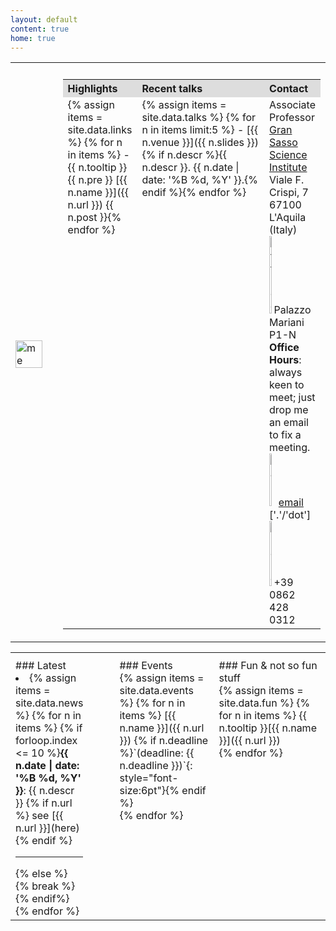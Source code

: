 ```yaml
---
layout: default
content: true
home: true
---
```



<!-- ## ![Fully funded Ph.D. scholarship](images/news.jpeg){:height="20px" width="20px"} -->
<!-- Contact me if you're interested in doing a PhD in the Italian National school in Blockchain and Distributed Ledger Technology. To be advertised soon. -->
<!-- (MSc degree required) -->
<!-- More details at [https://cysec2022.imtlucca.it/](https://cysec2022.imtlucca.it/).  -->
<!-- ## ![news](images/news.jpeg){:height="20px" width="20px"} Covid-19: please sign [this petition](https://noprofitonpandemic.eu/) -->

<table>
  <tr>
    <th style="width:15%; text-align:left"></th>
    <th style="width:85%; text-align:center"></th>
  </tr>
 <tr>
 <td>
 <div>
     <img alt="me" src="/home/images/me.jpg" width="85%" title="eM"/>
 </div>
 </td>
 <td>
 <table>
  <tr>
    <th style="width:20%; background:#dddddd; text-align:left">Highlights</th>
    <th style="width:65; background:#dddddd; text-align:left">Recent talks</th>
    <th style="width:15%; background:#dddddd; text-align:left">Contact</th>
  </tr>
  <tr>
<td class="quicklinks" valign="top" markdown="1">
{% assign items = site.data.links %}
{% for n in items %}
- <span class="tooltip"><span class="tooltiptext">{{ n.tooltip }}</span>{{ n.pre }} [{{ n.name }}]({{ n.url }}) {{ n.post }}</span>{% endfor %}
</td>
<td class="quicklinks" valign="top" markdown="1">
{% assign items = site.data.talks %}
{% for n in items limit:5 %}
- [{{ n.venue }}]({{ n.slides }}) {% if n.descr %}{{ n.descr }}. {{ n.date  | date: '%B %d, %Y' }}.{% endif %}{% endfor %}
</td>
<td class="details" valign="top">
    Associate Professor
	<br/><a href="https://www.gssi.it">Gran Sasso Science Institute</a>
	<br/>Viale F. Crispi, 7
	<br/>67100 L'Aquila (Italy)
	<br/><img alt="office" src="/home/images/office.jpg" width="10%"  title="office"/>Palazzo Mariani P1-N
	<br/><b>Office Hours</b>: always keen to meet; just drop me an email to fix a meeting.
	<br/><a href="mailto:emiliodottuosto@gssi.it"><img alt="mail" src="/home/images/email.jpg" width="20%"  title="mail"/>email</a> ['.'/'dot']
	<br/><img alt="phone" src="/home/images/phone.png" width="10%" title="phone"/>+39 0862 428 0312
  </td>
  </tr>
</table>
</td>
</tr>
</table>

<!-- ## Teaching -->
<!-- I usually teach -->
<!-- - Modelling and Verification of Reactive Systems -->
<!-- - Formal Behavioural Specifications -->

<table>
  <tr>
    <th style="width:20%; text-align:left"></th>
    <th style="width:35%; text-align:left"></th>
    <th style="width:45%; text-align:left"></th>
  </tr>
  <tr>
    <td valign="top" style="padding-right: 50px;" markdown="1">
### Latest
<div class="scroll" markdown="1">
<li>{% assign items = site.data.news %}
{% for n in items %}
{% if forloop.index <= 10 %}<b>{{ n.date | date: '%B %d, %Y' }}</b>: {{ n.descr }} {% if n.url %} see [{{ n.url }}](here) {% endif %}<hr>
{% else %} {% break %} {% endif%}
{% endfor %}
</li>
</div>
</td>
<td valign="top" markdown="1">
### Events
<div class="fun" markdown="1">
{% assign items = site.data.events %}
{% for n in items %}
[{{ n.name }}]({{ n.url }}) {% if n.deadline %}`(deadline: {{ n.deadline }})`{: style="font-size:6pt"}{% endif %}<br/>{% endfor %}
</div>
</td>
<td valign="top" markdown="1">
### Fun & not so fun stuff
<div class="fun" markdown="1">
{% assign items = site.data.fun %}
{% for n in items %}
<span class="tooltip"><span class="tooltiptext">{{ n.tooltip }}</span>[{{ n.name }}]({{ n.url }})</span><br/>{% endfor %}
</div>
</td>
</tr>
</table>

[comment]: <> (Keywords: Formal methods, behavioural specifications, choreographies, models of concurrency and distributions)
